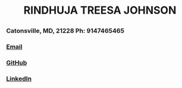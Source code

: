 # <p style="text-align: center;">RINDHUJA TREESA JOHNSON</p>

### Catonsville, MD, 21228 Ph: 9147465465  

### [Email]("rindhuj1@umc.edu")  

### [GitHub]("https://github.com/Rindhujatreesa") 

### [LinkedIn]("https://www.linkedin.com/in/rindhuja-johnson")

